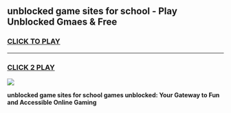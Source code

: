 
## unblocked game sites for school - Play Unblocked Gmaes & Free
<h3>
<a href="https://news.freeplayer.one?title=unblocked_game_sites_for_school&ref=23F">CLICK TO PLAY</a></h3>
<hr>

<h3>
<a href="https://news.freeplayer.one?title=unblocked_game_sites_for_school&ref=23F">CLICK 2 PLAY</a>
  
</h3>

<a href="https://news.freeplayer.one?title=unblocked_game_sites_for_school&ref=23F/"><img src="https://clearcache.store/games.png"></a>


**unblocked game sites for school games unblocked: Your Gateway to Fun and Accessible Online Gaming**
